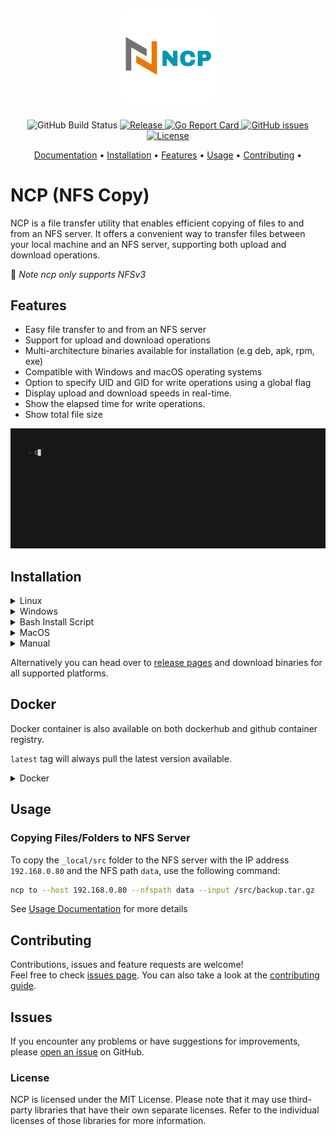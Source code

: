 <h2 align="center">
  <p align="center"><img width=30% src="./.github/img/logo.png"></p>
</h2>
<p align="center">
  <img alt="GitHub Build Status" src="https://img.shields.io/github/actions/workflow/status/kha7iq/ncp/build.yml?label=Build">
   <a href="https://github.com/kha7iq/ncp/releases">
   <img alt="Release" src="https://img.shields.io/github/v/release/kha7iq/ncp?label=Release">
   <a href="https://goreportcard.com/report/github.com/kha7iq/ncp">
   <img alt="Go Report Card" src="https://goreportcard.com/badge/github.com/kha7iq/ncp">
   <a href="#">
   <a href="https://github.com/kha7iq/ncp/issues">
   <img alt="GitHub issues" src="https://img.shields.io/github/issues/kha7iq/ncp?style=flat-square&logo=github&logoColor=white">
   <a href="https://github.com/kha7iq/ncp/blob/master/LICENSE">
   <img alt="License" src="https://img.shields.io/github/license/kha7iq/ncp">
</p>

<p align="center">
  <a href="https://ncp.lmno.pk">Documentation</a> •
  <a href="#installation">Installation</a> •
  <a href="#features">Features</a> •
  <a href="#usage">Usage</a> •
  <a href="#contributing">Contributing</a> •
</p>

# NCP (NFS Copy)

NCP is a file transfer utility that enables efficient copying of files to and from an NFS server. It offers a convenient way to transfer files between your local machine and an NFS server, supporting both upload and download operations.

:loudspeaker: *Note ncp only supports NFSv3*

## Features

- Easy file transfer to and from an NFS server
- Support for upload and download operations
- Multi-architecture binaries available for installation (e.g deb, apk, rpm, exe)
- Compatible with Windows and macOS operating systems
- Option to specify UID and GID for write operations using a global flag
- Display upload and download speeds in real-time.
- Show the elapsed time for write operations.
- Show total file size

<img alt="NCP" src="./.github/img/ncp.gif" width="800" />


## Installation


<details>
    <summary>Linux</summary>

```bash
# DEB
export NCP_VERSION="0.1.1"
wget -q https://github.com/kha7iq/ncp/releases/download/v${NCP_VERSION}/ncp_amd64.deb
sudo dpkg -i ncp_amd64.deb
# RPM
sudo rpm -i ncp_amd64.rpm
```
- AUR
```bash
yay -S ncp-bin

pamac install ncp-bin
```

</details>

<details>
    <summary>Windows</summary>

```bash
scoop bucket add ncp https://github.com/kha7iq/scoop-bucket.git
scoop install ncp
```
</details>

<details>
    <summary>Bash Install Script</summary>


By default, ncp is going to be installed at `/usr/bin/`. Sudo privileges are required for this operation.

If you would like to provide a custom install path, you can do so as an input to the script. 
For example, you can run `./install.sh $HOME/bin` to install ncp in the specified directory.

```bash
curl -s https://raw.githubusercontent.com/kha7iq/ncp/master/install.sh | sudo sh
```
or
```bash
curl -sL https://bit.ly/installncp | sudo sh
```

</details>

<details>
    <summary>MacOS</summary>

```bash
brew install kha7iq/tap/ncp
```
</details>

<details>
    <summary>Manual</summary>

```bash
# Chose desired version
export NCP_VERSION="0.1.1"
wget -q https://github.com/kha7iq/ncp/releases/download/v${NCP_VERSION}/ncp_linux_amd64.tar.gz && \
tar -xf ncp_linux_amd64.tar.gz && \
chmod +x ncp && \
sudo mv ncp /usr/local/bin/.
```
</details>

Alternatively you can head over to [release pages](https://github.com/kha7iq/ncp/releases)
and download binaries for all supported platforms.

## Docker

Docker container is also available on both dockerhub and github container registry.

`latest` tag will always pull the latest version available.
<details>
    <summary>Docker</summary>

```bash
docker pull khaliq/ncp:latest
```
```bash
docker pull ghcr.io/kha7iq/ncp:latest
```

- Run

```bash
docker run khaliq/ncp:latest
```
</details>

## Usage

### Copying Files/Folders to NFS Server

To copy the `_local/src` folder to the NFS server with the IP address `192.168.0.80` and the NFS path `data`, use the following command:
```bash
ncp to --host 192.168.0.80 --nfspath data --input /src/backup.tar.gz
```
See [Usage Documentation](https://ncp.lmno.pk/02-usage/) for more details

## Contributing

Contributions, issues and feature requests are welcome!<br/>Feel free to check
[issues page](https://github.com/kha7iq/ncp/issues). You can also take a look
at the [contributing guide](https://github.com/kha7iq/ncp/blob/master/CONTRIBUTING.md).

## Issues

If you encounter any problems or have suggestions for improvements, please [open an issue](https://github.com/username/repo/issues) on GitHub.


### License

NCP is licensed under the MIT License. Please note that it may use third-party libraries that have their own separate licenses. Refer to the individual licenses of those libraries for more information.